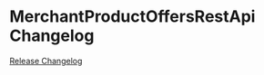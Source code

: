 # MerchantProductOffersRestApi Changelog

[Release Changelog](https://github.com/spryker/product-offers-rest-api/releases)
